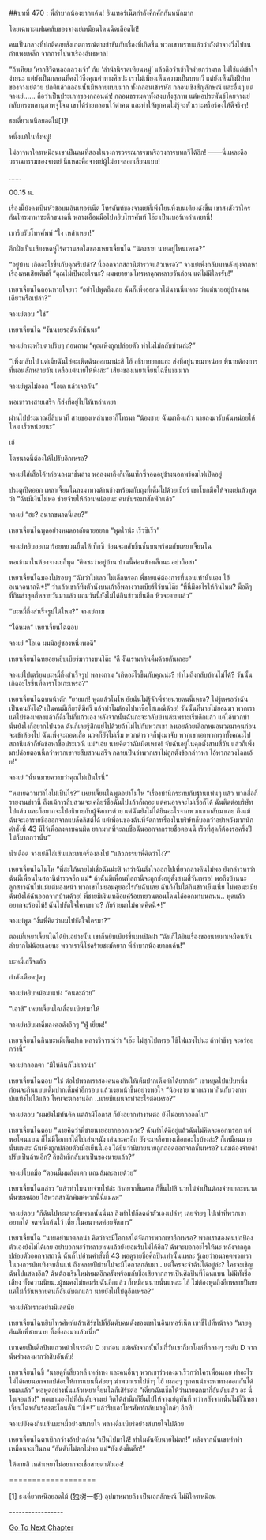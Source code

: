 ##บทที่ 470 : พี่ลำบากน้องยากแค้น!
อินเทอร์เน็ตกำลังคึกคักกันหนักมาก

โดยเฉพาะแฟนคลับของจางเย่เหมือนโดนฉีดเลือดไก่!

คนเป็นกลางที่ปกติคอยสังเกตการณ์ต่างขำขันกับเรื่องที่เกิดขึ้น พวกเขาทราบแล้วว่าถังต้าจางวิ่งไปชนกำแพงเหล็ก จากการไปหาเรื่องอันธพาล!

“ถ้าเทียบ ‘หากชีวิตหลอกลวงเจ้า’ กับ ‘ลำนำนิราศเทียนหมู่’ แล้วถือว่าเข้าใจง่ายกว่ามาก ไม่ใช่แค่เข้าใจง่ายนะ แต่ยังเป็นกลอนที่คงไว้ซึ่งคุณค่าทางศิลปะ เราไม่เพียงเห็นความเป็นบทกวี แต่ยังเห็นถึงฝีปากของจางเย่ด้วย ปกติแล้วกลอนนั้นมีหลายแบบมาก ทั้งกลอนเข้ารหัส กลอนเชิงสัญลักษณ์ และอื่นๆ แต่จางเย่...... ถือว่าเป็นประเภทของกลอนด่า! กลอนธรรมดาทั้งสงบทั้งสุภาพ แต่พอประพันธ์โดยจางเย่กลับทรงพลานุภาพจู่โจม เขาได้ร่ายกลอนไว้ด่าคน และทำให้ทุกคนไม่รู้จะหัวเราะหรือร้องไห้ดีจริงๆ!

ธงเดี่ยวเหนือยอดไม้[1]!

หนึ่งแท้ในทั้งหมู่!

ไม่อาจหาใครเหมือนเขาเป็นคนที่สองในวงการวรรณกรรมหรือวงการบทกวีได้อีก!
——นี่แหละคือวรรณกรรมของจางเย่ นี่แหละคือจางเย่ผู้ไม่อาจลอกเลียนแบบ!

……

00.15 น.

เรื่องนี้ยังคงเป็นหัวข้อบนอินเทอร์เน็ต โทรศัพท์ของจางเย่ที่เพิ่งโยนทิ้งบนเตียงดังขึ้น เขาสงสังว่าใครกันโทรมาหาซะดึกขนาดนี้ พลางเอื้อมมือไปหยิบโทรศัพท์ โอ๊ะ เป็นเบอร์เหล่าเหยานี่!

เขารีบรับโทรศัพท์ “ไง เหล่าเหยา!”

อีกฝั่งเป็นเสียงหดหู่ไร้ความสดใสของเหยาเจี้ยนไฉ “น้องชาย นายอยู่ไหนเหรอ?”

“อยู่บ้าน เกิดอะไรขึ้นกับคุณรึเปล่า? นี่ออกจากสถานีตำรวจแล้วเหรอ?” จางเย่เพิ่งกลับมาหลังยุ่งจากหาเรื่องคนเสียเต็มที่ “คุณไม่เป็นอะไรนะ? ผมพยายามโทรหาคุณหลายวันก่อน แต่ไม่มีใครรับ!”

เหยาเจี้ยนไฉถอนหายใจยาว “อย่าไปพูดถึงเลย ฉันก็เพิ่งออกมาไม่นานนี่แหละ ว่าแต่นายอยู่บ้านคนเดียวหรือเปล่า?”

จางเย่ตอบ “ใช่”

เหยาเจี้ยนไฉ “งั้นนายรอฉันที่นั่นนะ”

จางเย่กระพริบตาปริบๆ ก่อนถาม “คุณเพิ่งถูกปล่อยตัว ทำไมไม่กลับบ้านล่ะ?”

“เพิ่งกลับไป แต่เมียฉันไล่ตะเพิดฉันออกมาน่ะสิ ไฮ้ อธิบายยากแฮะ ส่งที่อยู่นายมาหน่อย พี่นายต้องการที่นอนสักหลายวัน เหลือแต่นายให้พึ่งล่ะ” เสียงของเหยาเจี้ยนไฉขื่นขมมาก

จางเย่พูดไม่ออก “โอเค แล้วเจอกัน”

พอเขาวางสายเสร็จ ก็ส่งที่อยู่ไปให้เหล่าเหยา

ผ่านไปประมาณยี่สิบนาที สายของเหล่าเหยาก็โทรมา “น้องชาย ฉันมาถึงแล้ว นายลงมารับฉันหน่อยได้ไหม เร็วหน่อยนะ”

เฮ้

โตขนาดนี้ต้องให้ไปรับอีกเหรอ?

จางเย่ใส่เสื้อโค้ทก่อนลงมาชั้นล่าง พอลงมาถึงก็เห็นเท็กซี่จอดอยู่ข้างนอกพร้อมไฟเปิดอยู่

ประตูเปิดออก เหลาเจี้ยนไฉลงมาทางด้านข้างพร้อมกับถุงที่เต็มไปด้วยเบียร์ เขาโบกมือให้จางเย่แล้วพูดว่า “ฉันมีเงินไม่พอ ช่วยจ่ายให้ก่อนหน่อยนะ คนขับรอมาสักพักแล้ว”

จางเย่ “ฮะ? อนาถขนาดนี้เลย?”

เหยาเจี้ยนไฉพูดอย่างหมดอาลัยตายอยาก “พูดไรน่ะ เร็วซิเร็ว”

จางเย่หยิบออกมาร้อยหยวนยื่นให้เท็กซี่ ก่อนจะกลับขึ้นชั้นบนพร้อมกับเหยาเจี้ยนไฉ

พอเข้ามาในห้องจางเยก็พูด “คิดซะว่าอยู่บ้าน บ้านนี้ค่อนข้างเล็กนะ อย่าถือสา”

เหยาเจี้ยนไฉมองไปรอบๆ “ฉันว่าไม่เลว ไม่เล็กหรอก พี่ชายแค่ต้องการที่นอนเท่านั้นเอง ไฮ้ อเนจอนาถฉิ*!” ว่าแล้วเขาก็ทิ้งตัวนั่งบนเก้าอี้พลางวางเบียร์ไว้บนโต๊ะ “ที่นี่มีอะไรให้กินไหม? มื้อดีๆ ที่กินล่าสุดก็หลายวันมาแล้ว แถมวันนี้ยังไม่ได้กินข้าวเย็นอีก หิวจะตายแล้ว”

“บะหมี่กึ่งสำเร็จรูปได้ไหม?” จางเย่ถาม

“ได้หมด” เหยาเจี้ยนไฉตอบ

จางเย่ “โอเค ผมมีอยู่ซองหนึ่งพอดี”

เหยาเจี้ยนไฉทยอยหยิบเบียร์มาวางบนโต๊ะ “ดี งั้นเรามากินดื่มด้วยกันเถอะ”

จางเย่ไปเตรียมบะหมี่กึ่งสำเร็จรูป พลางถาม “เกิดอะไรขึ้นกับคุณน่ะ? ทำไมถึงกลับบ้านไม่ได้? วันนั้นเกิดอะไรขึ้นที่คาราโอเกะเหรอ?”

เหยาเจี้ยนไฉตบหน้าตัก “ยายแก่! พูดแล้วโมโห ยัยนั่นไม่รู้จักพี่ชายนายคนนี้เหรอ? ไม่รู้เหรอว่าฉันเป็นคนยังไง? เป็นคนมีเกียรติมีศรี แล้วทำไมต้องไปหาซื้อโสเภณีด้วย! วันนั้นที่นายไม่ยอมมา พวกเราแค่ไปร้องเพลงแล้วก็ดื่มไม่กี่แก้วเอง หลังจากนั้นฉันกะจะกลับบ้านล่ะเพราะเริ่มดึกแล้ว แค่ไอ้พวกบ้านั่นยังไงก็อยากไปนวด ฉันก็เลยรู้สึกแย่ไปด้วยถ้าไม่ไปกับพวกเขา ลงเอยด้วยเลือกหมอนวดมาคนก่อนจะเข้าห้องไป ฉันเพิ่งจะถอดเสื้อ นวดก็ยังไม่เริ่ม พวกตำรวจก็พุ่งมาจับ พวกเขาเอาพวกเราทั้งคณะไปสถานีแล้วก็ยัดข้อหาซื้อประเวณี แม่*เอ้ย นายคิดว่าฉันผิดเหรอ! จับฉันอยู่ในคุกตั้งสามสี่วัน แล้วก็เพิ่งมาปล่อยตอนนี้กว่าพวกเขาจะสืบสวนเสร็จ กลายเป็นว่าพวกเราไม่ถูกตั้งข้อกล่าวหา ไอ้พวกลวงโลกเอ้ย!”

จางเย่ “นั่นหมายความว่าคุณไม่เป็นไรนี่”

“หมายความว่าไงไม่เป็นไร?” เหยาเจี้ยนไฉพูดอย่าโมโห “เรื่องบ้านี่กระทบกับฐานแฟนๆ แล้ว พวกสื่อก็รายงานข่าวนี้ ถึงแม้การสืบสวนจะเคลียร์ชื่อฉันไปแล้วก็เถอะ แต่คนอาจจะไม่เชื่อก็ได้ ฉันติดต่อบริษัทไปแล้ว และก็อยากจะไปอธิบายกับผู้จัดการด้วย แต่ฉันยังไม่ได้ยินอะไรจากพวกเขากลับมาเลย ถึงแม้ฉันจะเอารายชื่อออกจากแบล็คลิสต์ได้ แต่เพื่อนของฉันที่จัดการเรื่องในบริษัทก็บอกว่าอย่าหวังมากนัก คำสั่งที่ 43 มีไว้เพื่อลงดาบคนผิด ยากมากที่จะลบชื่อฉันออกจากรายชื่อตอนนี้ เร็วที่สุดก็ต้องรอครึ่งปีไม่ก็มากกว่านั้น”

น้ำเดือด จางเย่ก็ใส่เส้นและเทเครื่องลงไป “แล้วภรรยาพี่คิดว่าไง?”

เหยาเจี้ยนไฉโมโห “พี่สะใภ้นายไม่เชื่อฉันน่ะสิ หาว่าฉันตั้งใจออกไปเที่ยวกลางคืนไม่พอ ยังกล่าวหาว่าฉันมีเพื่อนในสถานีตำรวจอีก แม่* ถ้าฉันมีเพื่อนที่สถานีจะถูกขังอยู่ตั้งสามสี่วันเหรอ! พอถึงบ้านนะ ลูกสาวฉันไม่แม้แต่มองหน้า พวกเขาไม่ยอมคุยอะไรกับฉันเลย ฉันถึงไม่ได้กินข้าวเย็นเนี่ย ไม่พอนะเมียฉันยังไล่ฉันออกจากบ้านด้วย! พี่ชายมีเงินเหลือแค่ร้อยหยวนตอนโดนไล่ออกมาบนถนน.. พูดแล้วอยากจะร้องไห้! ฉันไปขัดใจใครเขาวะ? ภัยร้ายมาไม่คาดคิดฉิ*!”

จางเย่พูด “งั้นพี่คิดว่าผมไปขัดใจใครมา?”

ตอนที่เหยาเจี้ยนไฉได้ยินอย่างนั้น เขาก็หยิบเบียร์ขึ้นมาเปิดฝา “ฉันก็ได้ยินเรื่องของนายมาเหมือนกัน ลำบากไม่น้อยเลยนะ พวกเรานี่โชคร้ายชะมัดยาก พี่ลำบากน้องยากแค้น!”

บะหมี่เสร็จแล้ว

กำลังเดือดปุดๆ

จางเย่หยิบหม้อมาแบ่ง “คนละถ้วย”

“เอาสิ” เหยาเจี้ยนไฉเลื่อนเบียร์มาให้

จางเย่หยิบมาดื่มลงคอดังอึกๆ “ฟู่ เยี่ยม!”

เหยาเจี้ยนไฉกินบะหมี่เต็มปาก พลางวิจารณ์ว่า “เอ๊ะ ไม่สุกไปเหรอ ใช้ไฟแรงไปนะ ถ้าทำช้าๆ จะอร่อยกว่านี้”

จางเย่กลอกตา “มีให้กินก็ไม่เลวน่า”

เหยาเจี้ยนไฉตอบ “ใช่ ต่อไปพวกเราสองคนคงกินให้เต็มปากเต็มคำได้ยากล่ะ” เขาหยุดไปแป๊บหนึ่งก่อนจะกินแบบเต็มปากเต็มคำอีกรอบ แล้วเงยหน้าขึ้นอย่างพอใจ “น้องชาย พวกเราหากินกับวงการบันเทิงไม่ได้แล้ว ไหนจะตกงานอีก ..นายมีแผนจะทำอะไรต่อเหรอ?”

จางเย่ตอบ “ผมยังไม่ทันคิด แต่ถ้ามีโอกาส ก็ยังอยากทำงานต่อ ยังไม่อยากออกไป”

เหยาเจี้ยนไฉตอบ “นายคิดว่าพี่ชายนายอยากออกเหรอ? ฉันทำได้ดีอยู่แล้วฉันไม่คิดจะออกหรอก แต่พอโดนแบน ก็ไม่มีโอกาสได้ไปเล่นหนัง เล่นละครอีก ยังจะเหลือทางเลือกอะไรบ้างล่ะ? ก็เหมือนนายนั้นแหละ ฉันเพิ่งถูกปล่อยตัวเมื่อเย็นนี้เอง ได้ยินว่านิยายนายถูกถอดออกจากชั้นเหรอ? แถมต้องจ่ายค่าปรับเป็นล้านอีก? ลิขสิทธิ์กลับมาเป็นของนายแล้ว?”

จางเย่โบกมือ “ตอนนี้ผมถังแตก แถมล้มละลายด้วย”

เหยาเจี้ยนไฉกล่าว “แล้วทำไมนายจ่ายไปล่ะ ถ้าอยากขึ้นศาล ก็ขึ้นไปสิ นายไม่จำเป็นต้องจ่ายเยอะขนาดนั้นซะหน่อย ไอ้พวกสำนักพิมพ์พวกนี้นี่แม่*เล*!”

จางเย่ตอบ “ก็ดันไปทะเลาะกับพวกนั้นนี่นา ถึงทำไปก็ลดค่าตัวเองเปล่าๆ เลยจ่ายๆ ไปเท่าที่พวกเขาอยากได้ จดหนี้แค้นไว้ เดี๋ยวในอนาคตค่อยจัดการ”

เหยาเจี้ยนไฉ “นายอย่ามาตลกน่า คิดว่าจะมีโอกาสได้จัดการพวกเขาอีกเหรอ? พวกเราสองคนปกป้องตัวเองยังไม่ได้เลย อย่าบอกนะว่าหลายหนแล้วยังยอมรับไม่ได้อีก? ฉันจะบอกอะไรให้นะ หลังจากถูกปล่อยตัวออกจาสถานี ฉันก็ไปอ่านคำสั่งที่ 43 พอดูรายชื่อศิลปินเท่านั้นแหละ รู้เลยว่าอนาคตพวกเราในวงการบันเทิงจบสิ้นแน่ ถึงหลายปีผ่านไปจะมีโอกาสกลับมา.. แต่ใครจะจำฉันได้อยู่ล่ะ? ใครจะเชิญฉันไปแสดงอีก? ฉันต้องเริ่มใหม่หมดอีกครั้งพร้อมกับชื่อเสียจากการเป็นศิลปินที่โดนแบน ไม่มีทั้งชื่อเสียง ทั้งความนิยม..ผู้ชมคงไม่ยอมรับฉันอีกแล้ว ก็เหมือนนายนั่นแหละ ไฮ้ ไม่ต้องพูดถึงอีกหลายปีเลย แค่ไม่กี่วันหลายคนก็อันดับตกแล้ว นายยังไม่ไปดูอีกเหรอ?”

จางเย่หัวเราะอย่างมีเลศนัย

เหยาเจี้ยนไฉหยิบโทรศัพท์แล้วเสิร์ชไปที่อันดับคนดังของเขาในอินเทอร์เน็ต เขาชี้ไปที่หน้าจอ “นายดู อันดับพี่ชายนาย ทิ้งดิ่งลงมาแล้วเนี่ย”

เขาเคยเป็นศิลปินแถวหน้าในระดับ D มาก่อน แต่หลังจากนั้นไม่กี่วันเขาก็มาโผล่ที่กลางๆ ระดับ D จากนั้นร่วงลงมากว่าสิบอันดับ!

เหยาเจี้ยนไฉชี้ “นายดูที่เสี่ยวหลี เหล่าหง และคนอื่นๆ พวกเขาร่วงลงมาเร็วกว่าใครเพื่อนเลย ทำอะไรไม่ได้เลยนอกจากปล่อยให้การแบนนี้ค่อยๆ ฆ่าพวกเราไปช้าๆ ไฮ้ เผลอๆ ทุกคนน่าจะหาทางออกกันได้หมดแล้ว” พอพูดอย่างนั้นแล้วเหยาเจี้ยนไฉก็เสิร์ชต่อ “เดี๋ยวฉันเช็กให้ว่านายตกมากี่อันดับแล้ว อะ นี่ไงเจอแล้ว!” พอเขามองไปที่อันดับจางเย่ จิตใต้สำนึกก็ยื่นไปให้จางเย่ดูทันที ทว่าหลังจากนั้นไม่กี่วิเหยาเจี้ยนไฉพลันร้องตะโกนลั่น “เชี่*!” แล้วรีบเอาโทรศัพท์กลับมาดูใกล้ๆ อีกที!

จางเย่ยังคงกินเส้นบะหมี่อย่างสบายใจ พลางดื่มเบียร์อย่างสบายใจไปด้วย

เหยาเจี้ยนไฉตาเบิกกว้างอ้าปากค้าง “เป็นไปมาได้! ทำไมอันดับนายไม่ตก!” หลังจากนั้นเขาทำท่าเหมือนจะเป็นลม “อันดับไม่ตกไม่พอ แม่*ยังเด้งขึ้นอีก!”

ให้ตายสิ เหล่าเหยาไม่อยากจะเชื่อสายตาตัวเอง!





===================

[1] ธงเดี่ยวเหนือยอดไม้ (独树一帜) อุปมาหมายถึง เป็นเอกลักษณ์ ไม่มีใครเหมือน

*-*-*-*-*-*-*-*-*-*-*-*-*-*-*-*-*-*



[Go To Next Chapter]( ./71.md)